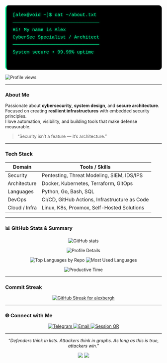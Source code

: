 <!-- ========================================================= -->
<!-- 👋 INTRO SECTION -->
<!-- ========================================================= -->
<div align="left">
  <pre style="
    background-color:#000000;
    color:#00ff9f;
    padding:20px;
    border-left:4px solid #00ff9f;
    border-radius:10px;
    font-family:'Fira Code','Courier New',monospace;
    font-size:15px;
    line-height:1.6;
    text-shadow:0 0 6px rgba(0,255,159,0.5);
  ">
[alex@void ~]$ cat ~/about.txt
───────────────────────────────
Hi! My name is Alex
CyberSec Specialist / Architect
───────────────────────────────
System secure • 99.99% uptime
  </pre>
</div>

<p align="left">
  <img src="https://komarev.com/ghpvc/?username=alexbergh&label=Profile%20views&color=0e75b6&style=flat" alt="Profile views" />
</p>

---

<!-- ========================================================= -->
<!-- ABOUT ME -->
<!-- ========================================================= -->
### About Me

Passionate about **cybersecurity**, **system design**, and **secure architecture**.  
Focused on creating **resilient infrastructures** with embedded security principles.  
I love automation, visibility, and building tools that make defense measurable.  

> “Security isn’t a feature — it’s architecture.”

---

<!-- ========================================================= -->
<!-- SKILLS -->
<!-- ========================================================= -->
### Tech Stack

| Domain | Tools / Skills |
|--------|----------------|
| Security | Pentesting, Threat Modeling, SIEM, IDS/IPS |
| Architecture | Docker, Kubernetes, Terraform, GitOps |
| Languages | Python, Go, Bash, SQL |
| DevOps | CI/CD, GitHub Actions, Infrastructure as Code |
| Cloud / Infra | Linux, K8s, Proxmox, Self-Hosted Solutions |

---

<!-- ========================================================= -->
<!-- 📊 GITHUB STATS & SUMMARY -->
<!-- ========================================================= -->
### 📊 GitHub Stats & Summary

<p align="center">
  <picture>
    <source
      srcset="https://github-readme-stats.vercel.app/api?username=alexbergh&show_icons=true&include_all_commits=true&count_private=true&theme=dark&hide_border=true&bg_color=0d1117&title_color=58a6ff&icon_color=58a6ff&rank_icon=github&cache_seconds=7200&v=2"
      media="(prefers-color-scheme: dark)"
    />
    <source
      srcset="https://github-readme-stats.vercel.app/api?username=alexbergh&show_icons=true&include_all_commits=true&count_private=true&hide_border=true&rank_icon=github&cache_seconds=7200&v=2"
      media="(prefers-color-scheme: light), (prefers-color-scheme: no-preference)"
    />
    <img
      src="https://github-readme-stats.vercel.app/api?username=alexbergh&show_icons=true&include_all_commits=true&count_private=true&hide_border=true&rank_icon=github&cache_seconds=7200&v=2"
      alt="GitHub stats"
      loading="lazy"
      decoding="async"
    />
  </picture>
</p>

<p align="center">
  <img src="https://github-profile-summary-cards.vercel.app/api/cards/profile-details?username=alexbergh&theme=github_dark" alt="Profile Details" />
</p>

<p align="center">
  <img src="https://github-profile-summary-cards.vercel.app/api/cards/repos-per-language?username=alexbergh&theme=github_dark" alt="Top Languages by Repo" />
  <img src="https://github-profile-summary-cards.vercel.app/api/cards/most-commit-language?username=alexbergh&theme=github_dark" alt="Most Used Languages" />
</p>

<p align="center">
  <img src="https://github-profile-summary-cards.vercel.app/api/cards/productive-time?username=alexbergh&theme=github_dark&utcOffset=2" alt="Productive Time" />
</p>

---

<!-- ========================================================= -->
<!-- STREAK -->
<!-- ========================================================= -->
### Commit Streak

<p align="center">
  <a href="https://streak-stats.demolab.com?user=alexbergh&theme=github-dark-blue&hide_border=true">
    <img src="https://streak-stats.demolab.com?user=alexbergh&theme=github-dark-blue&hide_border=true" alt="GitHub Streak for alexbergh" />
  </a>
</p>

---

<!-- ========================================================= -->
<!-- 🌐 CONNECT -->
<!-- ========================================================= -->
### 🌐 Connect with Me
<p align="center">
  <a href="https://t.me/ahberg_work" target="_blank" rel="noopener noreferrer">
    <img src="https://img.shields.io/badge/Telegram-2CA5E0?style=for-the-badge&logo=telegram&logoColor=white" alt="Telegram" />
  </a>
  <a href="mailto:git.upstate674@passinbox.com" target="_blank" rel="noopener noreferrer">
    <img src="https://img.shields.io/badge/Email-8B89CC?style=for-the-badge&logo=protonmail&logoColor=white" alt="Email" />
  </a>
  <a href="https://github.com/alexbergh/alexbergh.github.io/blob/main/qr.svg" target="_blank" rel="noopener noreferrer">
    <img src="https://img.shields.io/badge/Session-3DDC84?style=for-the-badge&logo=session&logoColor=white" alt="Session QR" />
  </a>
</p>

---

<!-- ========================================================= -->
<!-- 💬 FOOTER -->
<!-- ========================================================= -->
<p align="center">
  <i>“Defenders think in lists. Attackers think in graphs. As long as this is true, attackers win.”</i>  
</p>

<p align="center">
  <img src="https://img.shields.io/badge/Made%20with-Markdown-1f425f.svg" />
  <img src="https://img.shields.io/badge/Open%20Source-%E2%9D%A4-blue" />
</p>
